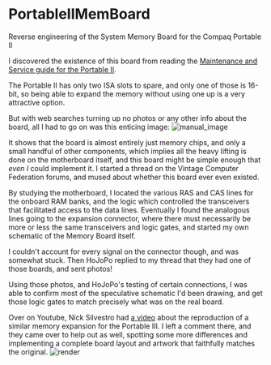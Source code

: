 # PortableIIMemBoard
Reverse engineering of the System Memory Board for the Compaq Portable II

I discovered the existence of this board from reading the 
[Maintenance and Service guide for the Portable II](https://minuszerodegrees.net/manuals/Compaq/Compaq%20Portable%20II%20-%20Maintenance%20and%20Service%20Guide.pdf). 

The Portable II has only two ISA slots to spare, and only one of those is 16-bit, so being able to expand the memory without using one up is a very attractive option.

But with web searches turning up no photos or any other info about the board, all I had to go on was this enticing image:
![manual_image](https://github.com/btb/PortableIIMemBoard/assets/149551/8caa59ac-5f61-4fac-9d43-a98e400a5695)

It shows that the board is almost entirely just memory chips, and only a small handful of other components, 
which implies all the heavy lifting is done on the motherboard itself, and this board might be simple enough 
that _even I_ could implement it. I started a thread on the Vintage Computer Federation forums, and mused 
about whether this board ever even existed.

By studying the motherboard, I located the various RAS and CAS lines for the onboard RAM banks, 
and the logic which controlled the transceivers that facilitated access to the data lines. 
Eventually I found the analogous lines going to the expansion connector, 
where there must necessarily be more or less the same transceivers and logic gates, and started my own schematic of the Memory Board itself.

I couldn't account for every signal on the connector though, and was somewhat stuck. Then HoJoPo replied to my thread that they had one of those boards, and sent photos! 

Using those photos, and HoJoPo's testing of certain connections, I was able to confirm most of the speculative schematic I'd been drawing, and get those logic gates to match precisely what was on the real board. 

Over on Youtube, Nick Silvestro had [a video](https://www.youtube.com/watch?v=IMVrAlZOAtU) about the reproduction of a similar memory expansion for the Portable III. I left a comment there, and they came over to help out as well, spotting some more differences and implementing a complete board layout and artwork that faithfully matches the original.
![render](https://github.com/btb/PortableIIMemBoard/assets/149551/e07547b9-84e4-47d6-9307-5962e177f68f)

